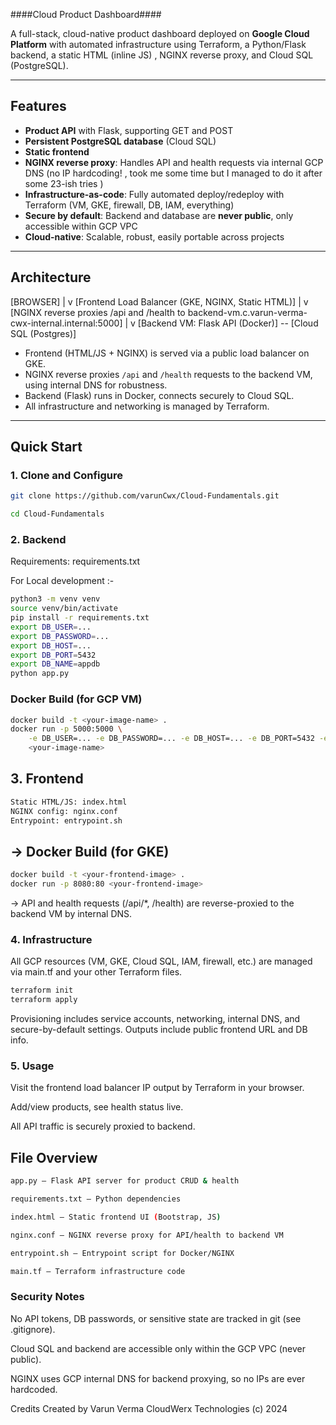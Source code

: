 ####Cloud Product Dashboard####

A full-stack, cloud-native product dashboard deployed on **Google Cloud Platform** with automated infrastructure using Terraform, a Python/Flask backend, a static HTML (inline JS) , NGINX reverse proxy, and Cloud SQL (PostgreSQL).

---

## Features

- **Product API** with Flask, supporting GET and POST
- **Persistent PostgreSQL database** (Cloud SQL)
- **Static frontend**
- **NGINX reverse proxy**: Handles API and health requests via internal GCP DNS (no IP hardcoding! , took me some time but I managed to do it after some 23-ish tries )
- **Infrastructure-as-code**: Fully automated deploy/redeploy with Terraform (VM, GKE, firewall, DB, IAM, everything)
- **Secure by default**: Backend and database are **never public**, only accessible within GCP VPC
- **Cloud-native**: Scalable, robust, easily portable across projects

---

## Architecture

[BROWSER]
    |
    v
[Frontend Load Balancer (GKE, NGINX, Static HTML)]
    |
    v
[NGINX reverse proxies /api and /health to backend-vm.c.varun-verma-cwx-internal.internal:5000]
    |
    v
[Backend VM: Flask API (Docker)] -- [Cloud SQL (Postgres)]



- Frontend (HTML/JS + NGINX) is served via a public load balancer on GKE.
- NGINX reverse proxies `/api` and `/health` requests to the backend VM, using internal DNS for robustness.
- Backend (Flask) runs in Docker, connects securely to Cloud SQL.
- All infrastructure and networking is managed by Terraform.

---

## Quick Start

### 1. **Clone and Configure**

```sh
git clone https://github.com/varunCwx/Cloud-Fundamentals.git

cd Cloud-Fundamentals
```


### 2. **Backend**

Requirements: requirements.txt

For Local development :-

```sh
python3 -m venv venv
source venv/bin/activate
pip install -r requirements.txt
export DB_USER=...
export DB_PASSWORD=...
export DB_HOST=...
export DB_PORT=5432
export DB_NAME=appdb
python app.py
```

### Docker Build (for GCP VM)
```sh
docker build -t <your-image-name> .
docker run -p 5000:5000 \
    -e DB_USER=... -e DB_PASSWORD=... -e DB_HOST=... -e DB_PORT=5432 -e DB_NAME=appdb \
    <your-image-name>
```

## 3. Frontend ##
```sh
Static HTML/JS: index.html
NGINX config: nginx.conf
Entrypoint: entrypoint.sh
```

##  -> Docker Build (for GKE) ##

```sh
docker build -t <your-frontend-image> .
docker run -p 8080:80 <your-frontend-image>
```

-> API and health requests (/api/*, /health) are reverse-proxied to the backend VM by internal DNS.

### 4. Infrastructure ###

All GCP resources (VM, GKE, Cloud SQL, IAM, firewall, etc.) are managed via main.tf and your other Terraform files.

```sh
terraform init
terraform apply
```

Provisioning includes service accounts, networking, internal DNS, and secure-by-default settings.
Outputs include public frontend URL and DB info.

### 5. Usage ###

Visit the frontend load balancer IP output by Terraform in your browser.

Add/view products, see health status live.

All API traffic is securely proxied to backend.

## File Overview 

```sh
app.py — Flask API server for product CRUD & health

requirements.txt — Python dependencies

index.html — Static frontend UI (Bootstrap, JS)

nginx.conf — NGINX reverse proxy for API/health to backend VM

entrypoint.sh — Entrypoint script for Docker/NGINX

main.tf — Terraform infrastructure code
```

### Security Notes

No API tokens, DB passwords, or sensitive state are tracked in git (see .gitignore).

Cloud SQL and backend are accessible only within the GCP VPC (never public).

NGINX uses GCP internal DNS for backend proxying, so no IPs are ever hardcoded.

Credits
Created by Varun Verma
CloudWerx Technologies
(c) 2024
